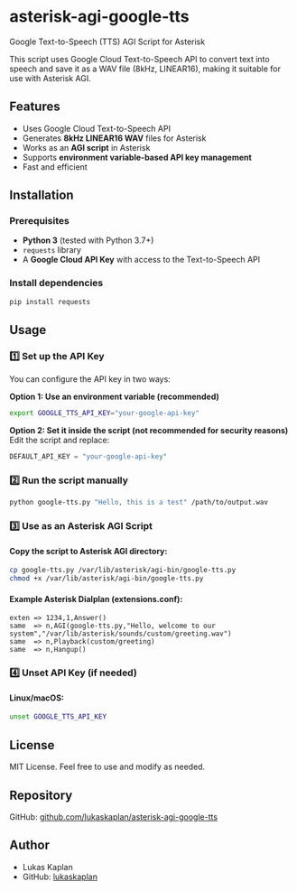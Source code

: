 # asterisk-agi-google-tts

Google Text-to-Speech (TTS) AGI Script for Asterisk

This script uses Google Cloud Text-to-Speech API to convert text into speech and save it as a WAV file (8kHz, LINEAR16), making it suitable for use with Asterisk AGI.

## Features

- Uses Google Cloud Text-to-Speech API
- Generates **8kHz LINEAR16 WAV** files for Asterisk
- Works as an **AGI script** in Asterisk
- Supports **environment variable-based API key management**
- Fast and efficient

## Installation

### Prerequisites

- **Python 3** (tested with Python 3.7+)
- `requests` library
- A **Google Cloud API Key** with access to the Text-to-Speech API

### Install dependencies

```sh
pip install requests
```

## Usage

### 1️⃣ Set up the API Key

You can configure the API key in two ways:

**Option 1: Use an environment variable (recommended)**

```sh
export GOOGLE_TTS_API_KEY="your-google-api-key"
```

**Option 2: Set it inside the script (not recommended for security reasons)** Edit the script and replace:

```python
DEFAULT_API_KEY = "your-google-api-key"
```

### 2️⃣ Run the script manually

```sh
python google-tts.py "Hello, this is a test" /path/to/output.wav
```

### 3️⃣ Use as an Asterisk AGI Script

#### Copy the script to Asterisk AGI directory:

```sh
cp google-tts.py /var/lib/asterisk/agi-bin/google-tts.py
chmod +x /var/lib/asterisk/agi-bin/google-tts.py
```

#### Example Asterisk Dialplan (extensions.conf):

```asterisk
exten => 1234,1,Answer()
same  => n,AGI(google-tts.py,"Hello, welcome to our system","/var/lib/asterisk/sounds/custom/greeting.wav")
same  => n,Playback(custom/greeting)
same  => n,Hangup()
```

### 4️⃣ Unset API Key (if needed)

#### Linux/macOS:

```sh
unset GOOGLE_TTS_API_KEY
```

## License

MIT License. Feel free to use and modify as needed.

## Repository

GitHub: [github.com/lukaskaplan/asterisk-agi-google-tts](https://github.com/lukaskaplan/asterisk-agi-google-tts)

## Author

- Lukas Kaplan
- GitHub: [lukaskaplan](https://github.com/lukaskaplan)


